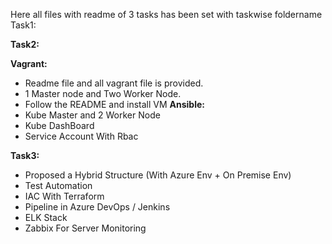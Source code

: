 Here all files with readme of 3 tasks has been set with taskwise foldername
Task1:

**Task2:**

**Vagrant:**
- Readme file and all vagrant file is provided.
- 1 Master node and Two Worker Node.
- Follow the README and install VM
**Ansible:**
- Kube Master and 2 Worker Node
- Kube DashBoard
- Service Account With Rbac

**Task3:**
- Proposed a Hybrid Structure (With Azure Env + On Premise Env)
- Test Automation
- IAC With Terraform
- Pipeline in Azure DevOps / Jenkins
- ELK Stack
- Zabbix For Server Monitoring